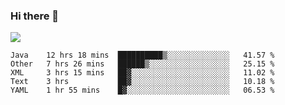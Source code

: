 ### Hi there 👋
![](https://github-readme-stats.vercel.app/api?username=tuichenchuxin)
<!--START_SECTION:waka-->
```text
Java    12 hrs 18 mins  ██████████▒░░░░░░░░░░░░░░   41.57 % 
Other   7 hrs 26 mins   ██████▒░░░░░░░░░░░░░░░░░░   25.15 % 
XML     3 hrs 15 mins   ██▓░░░░░░░░░░░░░░░░░░░░░░   11.02 % 
Text    3 hrs           ██▓░░░░░░░░░░░░░░░░░░░░░░   10.18 % 
YAML    1 hr 55 mins    █▓░░░░░░░░░░░░░░░░░░░░░░░   06.53 % 
```
<!--END_SECTION:waka-->
